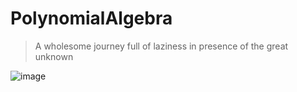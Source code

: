 # PolynomialAlgebra
> A wholesome journey full of laziness in presence of the great unknown

![image](https://user-images.githubusercontent.com/47058532/160298814-b8260dcb-acb4-4e2e-8d20-0e0c269f6dd5.png)

